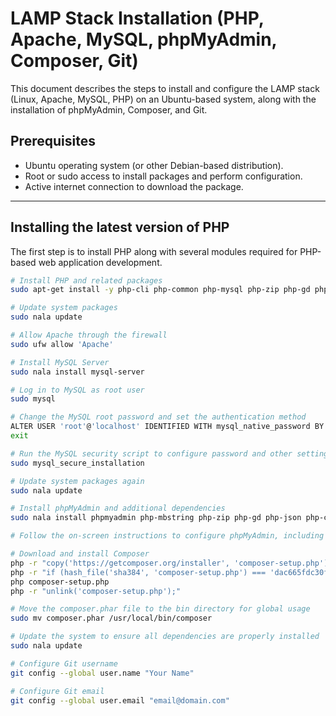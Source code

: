 # LAMP Stack Installation (PHP, Apache, MySQL, phpMyAdmin, Composer, Git)

This document describes the steps to install and configure the LAMP stack (Linux, Apache, MySQL, PHP) on an Ubuntu-based system, along with the installation of phpMyAdmin, Composer, and Git.

## Prerequisites
- Ubuntu operating system (or other Debian-based distribution).
- Root or sudo access to install packages and perform configuration.
- Active internet connection to download the package.

---

## Installing the latest version of PHP

The first step is to install PHP along with several modules required for PHP-based web application development.


```bash
# Install PHP and related packages
sudo apt-get install -y php-cli php-common php-mysql php-zip php-gd php-mbstring php-curl php-xml php-bcmath git neofetch nala apache2

# Update system packages
sudo nala update

# Allow Apache through the firewall
sudo ufw allow 'Apache'

# Install MySQL Server
sudo nala install mysql-server

# Log in to MySQL as root user
sudo mysql

# Change the MySQL root password and set the authentication method
ALTER USER 'root'@'localhost' IDENTIFIED WITH mysql_native_password BY 'root';
exit

# Run the MySQL security script to configure password and other settings
sudo mysql_secure_installation

# Update system packages again
sudo nala update

# Install phpMyAdmin and additional dependencies
sudo nala install phpmyadmin php-mbstring php-zip php-gd php-json php-curl

# Follow the on-screen instructions to configure phpMyAdmin, including setting up Apache and creating the phpMyAdmin database if prompted.

# Download and install Composer
php -r "copy('https://getcomposer.org/installer', 'composer-setup.php');"
php -r "if (hash_file('sha384', 'composer-setup.php') === 'dac665fdc30fdd8ec78b38b9800061b4150413ff2e3b6f88543c636f7cd84f6db9189d43a81e5503cda447da73c7e5b6') { echo 'Installer verified'; } else { echo 'Installer corrupt'; unlink('composer-setup.php'); } echo PHP_EOL;"
php composer-setup.php
php -r "unlink('composer-setup.php');"

# Move the composer.phar file to the bin directory for global usage
sudo mv composer.phar /usr/local/bin/composer

# Update the system to ensure all dependencies are properly installed
sudo nala update

# Configure Git username
git config --global user.name "Your Name"

# Configure Git email
git config --global user.email "email@domain.com"

